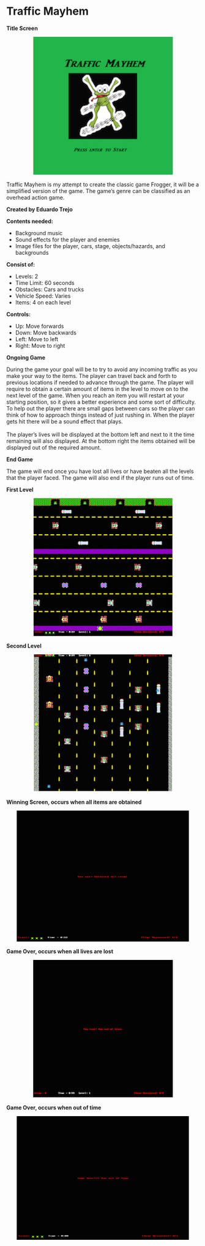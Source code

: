 # Traffic Mayhem

<b>Title Screen</b>
<p align="center">
<img src="https://github.com/eduardotrejo/Traffic-Mayhem/blob/master/title_screen.png"/>
</p>
<p>Traffic Mayhem is my attempt to create the classic game Frogger, it will be a simplified version of the game. The game’s genre can be classified as an overhead action game.</p>

<b>Created by Eduardo Trejo </b>

<b>Contents needed:</b>
* Background music
* Sound effects for the player and enemies 
* Image files for the player, cars, stage, objects/hazards, and backgrounds

<b>Consist of:</b>
* Levels: 2
* Time Limit: 60 seconds
* Obstacles: Cars and trucks
* Vehicle Speed: Varies
* Items: 4 on each level

<b>Controls:</b>
* Up: Move forwards
* Down: Move backwards
* Left: Move to left
* Right: Move to right

<b>Ongoing Game</b>
<p>During the game your goal will be to try to avoid any incoming traffic as you make your way to the items. The player can travel back and forth to previous locations if needed to advance through the game. The player will require to obtain a certain amount of items in the level to move on to the next level of the game. When you reach an item you will restart at your starting position, so it gives a better experience and some sort of difficulty. To help out the player there are small gaps between cars so the player can think of how to approach things instead of just rushing in. When the player gets hit there will be a sound effect that plays.
<br><br>
The player’s lives will be displayed at the bottom left and next to it the time remaining will also displayed.  At the bottom right the items obtained will be displayed out of the required amount.
</p>
<b>End Game</b>
<p>The game will end once you have lost all lives or have beaten all the levels that the player faced. The game will also end if the player runs out of time.      
</p>
<b>First Level</b>
<p align="center">
<img src="https://github.com/eduardotrejo/Traffic-Mayhem/blob/master/first_level.png"/>
</p>
<b>Second Level</b>
<p align="center">
<img src="https://github.com/eduardotrejo/Traffic-Mayhem/blob/master/second_level.png"/>
</p>
<b>Winning Screen, occurs when all items are obtained</b>
<p align="center">
<img src="https://github.com/eduardotrejo/Traffic-Mayhem/blob/master/game_win.png"/>
</p>
<b>Game Over, occurs when all lives are lost</b>
<p align="center">
<img src="https://github.com/eduardotrejo/Traffic-Mayhem/blob/master/game_over.png"/>
</p>
<b>Game Over, occurs when out of time</b>
<p align="center">
<img src="https://github.com/eduardotrejo/Traffic-Mayhem/blob/master/game_over2.png"/>
</p>


